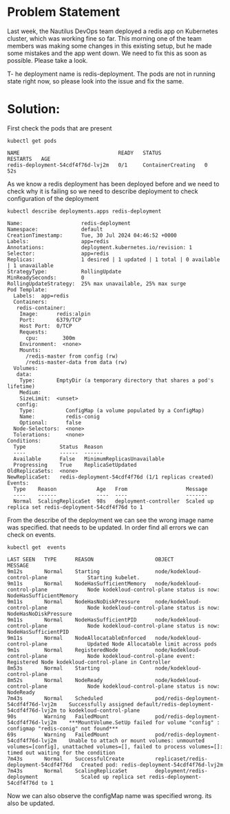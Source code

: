 # **Problem Statement**

Last week, the Nautilus DevOps team deployed a redis app on Kubernetes cluster, which was working fine so far. This morning one of the team members was making some changes in this existing setup, but he made some mistakes and the app went down. We need to fix this as soon as possible. Please take a look.

T- he deployment name is redis-deployment. The pods are not in running state right now, so please look into the issue and fix the same.

# **Solution:**

First check the pods that are present

```
kubectl get pods
```

```
NAME                                READY   STATUS              RESTARTS   AGE
redis-deployment-54cdf4f76d-lvj2m   0/1     ContainerCreating   0          52s
```

As we know a redis deployment has been deployed before and we need to check why it is failing so we need to describe deployment to check configuration of the deployment

```
kubectl describe deployments.apps redis-deployment 
```

```
Name:                   redis-deployment
Namespace:              default
CreationTimestamp:      Tue, 30 Jul 2024 04:46:52 +0000
Labels:                 app=redis
Annotations:            deployment.kubernetes.io/revision: 1
Selector:               app=redis
Replicas:               1 desired | 1 updated | 1 total | 0 available | 1 unavailable
StrategyType:           RollingUpdate
MinReadySeconds:        0
RollingUpdateStrategy:  25% max unavailable, 25% max surge
Pod Template:
  Labels:  app=redis
  Containers:
   redis-container:
    Image:      redis:alpin
    Port:       6379/TCP
    Host Port:  0/TCP
    Requests:
      cpu:        300m
    Environment:  <none>
    Mounts:
      /redis-master from config (rw)
      /redis-master-data from data (rw)
  Volumes:
   data:
    Type:       EmptyDir (a temporary directory that shares a pod's lifetime)
    Medium:
    SizeLimit:  <unset>
   config:
    Type:          ConfigMap (a volume populated by a ConfigMap)
    Name:          redis-conig
    Optional:      false
  Node-Selectors:  <none>
  Tolerations:     <none>
Conditions:
  Type           Status  Reason
  ----           ------  ------
  Available      False   MinimumReplicasUnavailable
  Progressing    True    ReplicaSetUpdated
OldReplicaSets:  <none>
NewReplicaSet:   redis-deployment-54cdf4f76d (1/1 replicas created)
Events:
  Type    Reason             Age   From                   Message
  ----    ------             ----  ----                   -------
  Normal  ScalingReplicaSet  98s   deployment-controller  Scaled up replica set redis-deployment-54cdf4f76d to 1
```

From the describe of the deployment we can see the wrong image name was specified. that needs to be updated. In order find all errors we can check on events.

```
kubectl get  events
```

```
LAST SEEN   TYPE      REASON                    OBJECT                                   MESSAGE
9m12s       Normal    Starting                  node/kodekloud-control-plane             Starting kubelet.
9m11s       Normal    NodeHasSufficientMemory   node/kodekloud-control-plane             Node kodekloud-control-plane status is now: NodeHasSufficientMemory
9m11s       Normal    NodeHasNoDiskPressure     node/kodekloud-control-plane             Node kodekloud-control-plane status is now: NodeHasNoDiskPressure
9m11s       Normal    NodeHasSufficientPID      node/kodekloud-control-plane             Node kodekloud-control-plane status is now: NodeHasSufficientPID
9m11s       Normal    NodeAllocatableEnforced   node/kodekloud-control-plane             Updated Node Allocatable limit across pods
9m1s        Normal    RegisteredNode            node/kodekloud-control-plane             Node kodekloud-control-plane event: Registered Node kodekloud-control-plane in Controller
8m53s       Normal    Starting                  node/kodekloud-control-plane
8m52s       Normal    NodeReady                 node/kodekloud-control-plane             Node kodekloud-control-plane status is now: NodeReady
7m43s       Normal    Scheduled                 pod/redis-deployment-54cdf4f76d-lvj2m    Successfully assigned default/redis-deployment-54cdf4f76d-lvj2m to kodekloud-control-plane
90s         Warning   FailedMount               pod/redis-deployment-54cdf4f76d-lvj2m    ***MountVolume.SetUp failed for volume "config" : configmap "redis-conig" not found***
69s         Warning   FailedMount               pod/redis-deployment-54cdf4f76d-lvj2m    Unable to attach or mount volumes: unmounted volumes=[config], unattached volumes=[], failed to process volumes=[]: timed out waiting for the condition
7m43s       Normal    SuccessfulCreate          replicaset/redis-deployment-54cdf4f76d   Created pod: redis-deployment-54cdf4f76d-lvj2m
7m43s       Normal    ScalingReplicaSet         deployment/redis-deployment              Scaled up replica set redis-deployment-54cdf4f76d to 1
```

Now we can also observe the configMap name was specified wrong. its also be updated.
